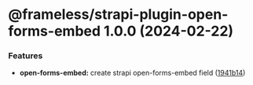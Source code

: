 # @frameless/strapi-plugin-open-forms-embed 1.0.0 (2024-02-22)


### Features

* **open-forms-embed:** create strapi open-forms-embed field ([1941b14](https://github.com/frameless/strapi/commit/1941b140703d7585008d7705346a9c47769c2ae0))
